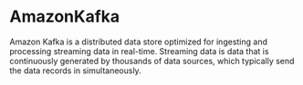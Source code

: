 # AmazonKafka

Amazon Kafka is a distributed data store optimized for ingesting and processing streaming data in real-time. Streaming data is data that is continuously generated by thousands of data sources, which typically send the data records in simultaneously.

